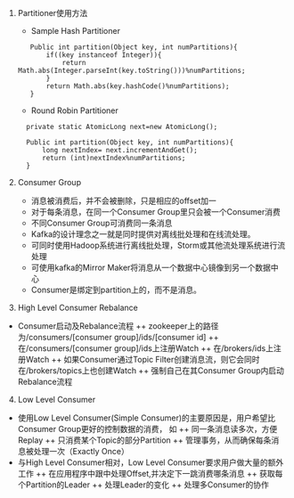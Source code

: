 1. Partitioner使用方法
   + Sample Hash Partitioner 
   ```
      Public int partition(Object key, int numPartitions){
          if((key instanceof Integer)){
              return Math.abs(Integer.parseInt(key.toString()))%numPartitions;
          }
          return Math.abs(key.hashCode()%numPartitions);
      }
   ```
   + Round Robin Partitioner
    ```
      private static AtomicLong next=new AtomicLong();
      
      Public int partition(Object key, int numPartitions){
          long nextIndex= next.incrementAndGet();
          return (int)nextIndex%numPartitions;
      }
    ```


2. Consumer Group
   + 消息被消费后，并不会被删除，只是相应的offset加一
   + 对于每条消息，在同一个Consumer Group里只会被一个Consumer消费
   + 不同Consumer Group可消费同一条消息
   + Kafka的设计理念之一就是同时提供对离线批处理和在线流处理。
   + 可同时使用Hadoop系统进行离线批处理，Storm或其他流处理系统进行流处理
   + 可使用kafka的Mirror Maker将消息从一个数据中心镜像到另一个数据中心
   + Consumer是绑定到partition上的，而不是消息。
 
 3. High Level Consumer Rebalance
   + Consumer启动及Rebalance流程
   ++ zookeeper上的路径为/consumers/[consumer group]/ids/[consumer id]
   ++ 在/consumers/[consumer group]/ids上注册Watch
   ++ 在/brokers/ids上注册Watch
   ++ 如果Consumer通过Topic Filter创建消息流，则它会同时在/brokers/topics上也创建Watch
   ++ 强制自己在其Consumer Group内启动Rebalance流程
   
 4. Low Level Consumer
   + 使用Low Level Consumer(Simple Consumer)的主要原因是，用户希望比Consumer Group更好的控制数据的消费，
    如
    ++ 同一条消息读多次，方便Replay
    ++ 只消费某个Topic的部分Partition
    ++ 管理事务，从而确保每条消息被处理一次（Exactly Once）
   + 与High Level Consumer相对，Low Level Consumer要求用户做大量的额外工作
    ++ 在应用程序中跟中处理Offset,并决定下一跳消费哪条消息
    ++ 获取每个Partition的Leader
    ++ 处理Leader的变化
    ++ 处理多Consumer的协作
